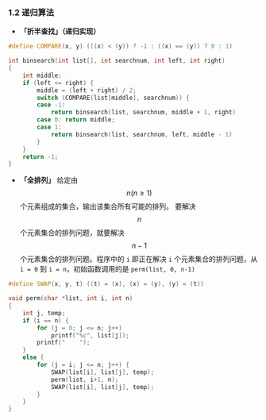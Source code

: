 ### 1.2 递归算法

- **「折半查找」（递归实现）** 

```c++
#define COMPARE(x, y) (((x) < (y)) ? -1 : ((x) == (y)) ? 0 : 1)

int binsearch(int list[], int searchnum, int left, int right)
{
    int middle;
    if (left <= right) {
        middle = (left + right) / 2;
        switch (COMPARE(list[middle], searchnum)) {
        case -1: 
            return binsearch(list, searchnum, middle + 1, right)
        case 0: return middle;
        case 1: 
            return binsearch(list, searchnum, left, middle - 1)
        }
    }
    return -1;
}
```

- **「全排列」** 给定由 $$n(n \geq 1)$$ 个元素组成的集合，输出该集合所有可能的排列。
  要解决 $$n$$ 个元素集合的排列问题，就要解决 $$n - 1$$ 个元素集合的排列问题。程序中的 `i` 即正在解决 `i` 个元素集合的排列问题，从 `i = 0` 到 `i = n`，初始函数调用的是 `perm(list, 0, n-1)`

```c++
#define SWAP(x, y, t) ((t) = (x), (x) = (y), (y) = (t))

void perm(char *list, int i, int n)
{
    int j, temp;
    if (i == n) {
        for (j = 0; j <= n; j++)
            printf("%c", list[j]);
        printf("    ");
    }
    else {
        for (j = i; j <= n; j++) {
            SWAP(list[i], list[j], temp);
            perm(list, i+1, n);
            SWAP(list[i], list[j], temp);
        }
    }
}
```